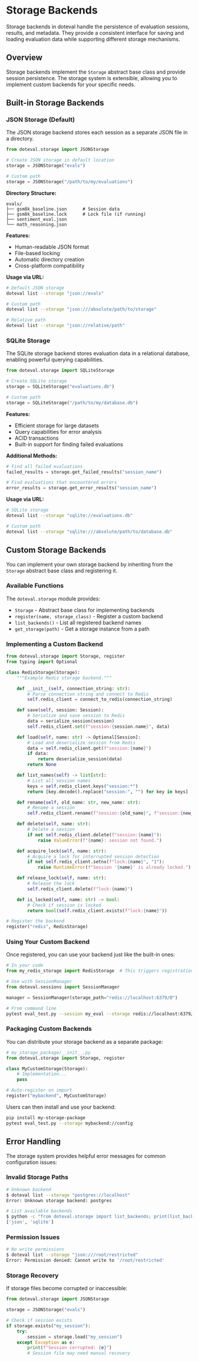 # Storage Backends

Storage backends in doteval handle the persistence of evaluation sessions, results, and metadata. They provide a consistent interface for saving and loading evaluation data while supporting different storage mechanisms.

## Overview

Storage backends implement the `Storage` abstract base class and provide session persistence. The storage system is extensible, allowing you to implement custom backends for your specific needs.

## Built-in Storage Backends

### JSON Storage (Default)

The JSON storage backend stores each session as a separate JSON file in a directory.

```python
from doteval.storage import JSONStorage

# Create JSON storage in default location
storage = JSONStorage("evals")

# Custom path
storage = JSONStorage("/path/to/my/evaluations")
```

**Directory Structure:**
```
evals/
├── gsm8k_baseline.json      # Session data
├── gsm8k_baseline.lock      # Lock file (if running)
├── sentiment_eval.json
└── math_reasoning.json
```

**Features:**
- Human-readable JSON format
- File-based locking
- Automatic directory creation
- Cross-platform compatibility

**Usage via URL:**
```bash
# Default JSON storage
doteval list --storage "json://evals"

# Custom path
doteval list --storage "json:///absolute/path/to/storage"

# Relative path
doteval list --storage "json://relative/path"
```

### SQLite Storage

The SQLite storage backend stores evaluation data in a relational database, enabling powerful querying capabilities.

```python
from doteval.storage import SQLiteStorage

# Create SQLite storage
storage = SQLiteStorage("evaluations.db")

# Custom path
storage = SQLiteStorage("/path/to/my/database.db")
```

**Features:**
- Efficient storage for large datasets
- Query capabilities for error analysis
- ACID transactions
- Built-in support for finding failed evaluations

**Additional Methods:**
```python
# Find all failed evaluations
failed_results = storage.get_failed_results("session_name")

# Find evaluations that encountered errors
error_results = storage.get_error_results("session_name")
```

**Usage via URL:**
```bash
# SQLite storage
doteval list --storage "sqlite://evaluations.db"

# Custom path
doteval list --storage "sqlite:///absolute/path/to/database.db"
```

## Custom Storage Backends

You can implement your own storage backend by inheriting from the `Storage` abstract base class and registering it.

### Available Functions

The `doteval.storage` module provides:

- `Storage` - Abstract base class for implementing backends
- `register(name, storage_class)` - Register a custom backend
- `list_backends()` - List all registered backend names
- `get_storage(path)` - Get a storage instance from a path

### Implementing a Custom Backend

```python
from doteval.storage import Storage, register
from typing import Optional

class RedisStorage(Storage):
    """Example Redis storage backend."""

    def __init__(self, connection_string: str):
        # Parse connection string and connect to Redis
        self.redis_client = connect_to_redis(connection_string)

    def save(self, session: Session):
        # Serialize and save session to Redis
        data = serialize_session(session)
        self.redis_client.set(f"session:{session.name}", data)

    def load(self, name: str) -> Optional[Session]:
        # Load and deserialize session from Redis
        data = self.redis_client.get(f"session:{name}")
        if data:
            return deserialize_session(data)
        return None

    def list_names(self) -> list[str]:
        # List all session names
        keys = self.redis_client.keys("session:*")
        return [key.decode().replace("session:", "") for key in keys]

    def rename(self, old_name: str, new_name: str):
        # Rename a session
        self.redis_client.rename(f"session:{old_name}", f"session:{new_name}")

    def delete(self, name: str):
        # Delete a session
        if not self.redis_client.delete(f"session:{name}"):
            raise ValueError(f"{name}: session not found.")

    def acquire_lock(self, name: str):
        # Acquire a lock for interrupted session detection
        if not self.redis_client.setnx(f"lock:{name}", "1"):
            raise RuntimeError(f"Session '{name}' is already locked.")

    def release_lock(self, name: str):
        # Release the lock
        self.redis_client.delete(f"lock:{name}")

    def is_locked(self, name: str) -> bool:
        # Check if session is locked
        return bool(self.redis_client.exists(f"lock:{name}"))

# Register the backend
register("redis", RedisStorage)
```

### Using Your Custom Backend

Once registered, you can use your backend just like the built-in ones:

```python
# In your code
from my_redis_storage import RedisStorage  # This triggers registration

# Use with SessionManager
from doteval.sessions import SessionManager

manager = SessionManager(storage_path="redis://localhost:6379/0")
```

```bash
# From command line
pytest eval_test.py --session my_eval --storage redis://localhost:6379/0
```

### Packaging Custom Backends

You can distribute your storage backend as a separate package:

```python
# my_storage_package/__init__.py
from doteval.storage import Storage, register

class MyCustomStorage(Storage):
    # Implementation...
    pass

# Auto-register on import
register("mybackend", MyCustomStorage)
```

Users can then install and use your backend:

```bash
pip install my-storage-package
pytest eval_test.py --storage mybackend://config
```

## Error Handling

The storage system provides helpful error messages for common configuration issues:

### Invalid Storage Paths

```bash
# Unknown backend
$ doteval list --storage "postgres://localhost"
Error: Unknown storage backend: postgres

# List available backends
$ python -c "from doteval.storage import list_backends; print(list_backends())"
['json', 'sqlite']
```

### Permission Issues

```bash
# No write permissions
$ doteval list --storage "json:///root/restricted"
Error: Permission denied: Cannot write to '/root/restricted'
```

### Storage Recovery

If storage files become corrupted or inaccessible:

```python
from doteval.storage import JSONStorage

storage = JSONStorage("evals")

# Check if session exists
if storage.exists("my_session"):
    try:
        session = storage.load("my_session")
    except Exception as e:
        print(f"Session corrupted: {e}")
        # Session file may need manual recovery
```
